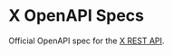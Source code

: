 # X OpenAPI Specs

Official OpenAPI spec for the [X REST API](https://x-openapi-specs.netlify.app).
